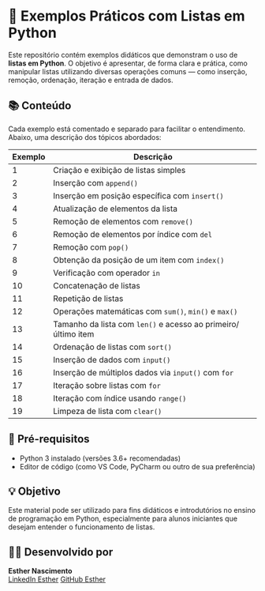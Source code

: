 # 🐍 Exemplos Práticos com Listas em Python

Este repositório contém exemplos didáticos que demonstram o uso de **listas em Python**. O objetivo é apresentar, de forma clara e prática, como manipular listas utilizando diversas operações comuns — como inserção, remoção, ordenação, iteração e entrada de dados.

## 📚 Conteúdo

Cada exemplo está comentado e separado para facilitar o entendimento. Abaixo, uma descrição dos tópicos abordados:

| Exemplo | Descrição |
|--------|-----------|
| 1 | Criação e exibição de listas simples |
| 2 | Inserção com `append()` |
| 3 | Inserção em posição específica com `insert()` |
| 4 | Atualização de elementos da lista |
| 5 | Remoção de elementos com `remove()` |
| 6 | Remoção de elementos por índice com `del` |
| 7 | Remoção com `pop()` |
| 8 | Obtenção da posição de um item com `index()` |
| 9 | Verificação com operador `in` |
| 10 | Concatenação de listas |
| 11 | Repetição de listas |
| 12 | Operações matemáticas com `sum()`, `min()` e `max()` |
| 13 | Tamanho da lista com `len()` e acesso ao primeiro/último item |
| 14 | Ordenação de listas com `sort()` |
| 15 | Inserção de dados com `input()` |
| 16 | Inserção de múltiplos dados via `input()` com `for` |
| 17 | Iteração sobre listas com `for` |
| 18 | Iteração com índice usando `range()` |
| 19 | Limpeza de lista com `clear()` |

## 📌 Pré-requisitos

- Python 3 instalado (versões 3.6+ recomendadas)
- Editor de código (como VS Code, PyCharm ou outro de sua preferência)

## 💡 Objetivo
Este material pode ser utilizado para fins didáticos e introdutórios no ensino de programação em Python, especialmente para alunos iniciantes que desejam entender o funcionamento de listas.

## 👩‍💻 Desenvolvido por

**Esther Nascimento**  
[LinkedIn Esther](https://www.linkedin.com/in/esthernascimentooficial/)
[GitHub Esther](https://github.com/esthernascimento)
